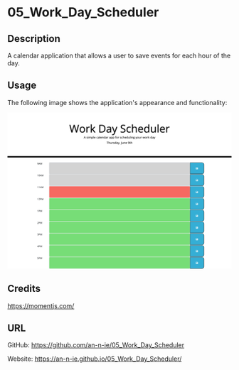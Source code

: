 # 05_Work_Day_Scheduler

## Description

A calendar application that allows a user to save events for each hour of the day.

## Usage
The following image shows the application's appearance and functionality:

![Scheduler](./Assets/Work-Day-Scheduler.png)

## Credits

https://momentjs.com/

## URL

GitHub: https://github.com/an-n-ie/05_Work_Day_Scheduler

Website: https://an-n-ie.github.io/05_Work_Day_Scheduler/
